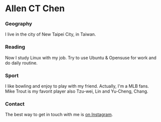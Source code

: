 # Allen CT Chen

### Geography
I live in the city of New Taipei City, in Taiwan.

### Reading

Now I study Linux with my job.
Try to use Ubuntu & Opensuse for work and do daily routine.


### Sport

I like bowling and enjoy to play with my friend.
Actually, I'm a MLB fans. Mike Trout is my favorit player also Tzu-wei, Lin and Yu-Cheng, Chang.

### Contact
The best way to get in touch with me is [on Instagram](https://www.instagram.com/c.t.chen/).
